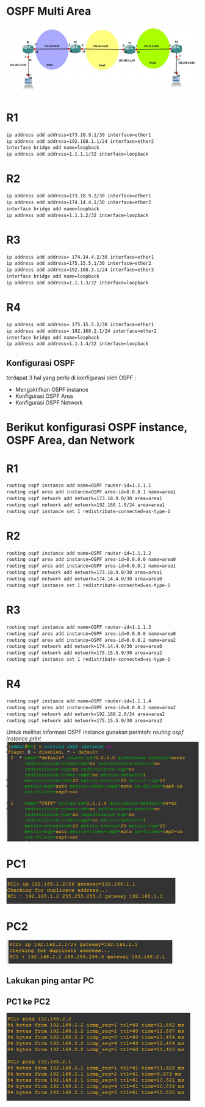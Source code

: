 # OSPF Multi Area

![Arsitektur](image/1.png)

# R1
~~~bash
ip address add address=173.18.9.1/30 interface=ether1
ip address add address=192.168.1.1/24 interface=ether2
interface bridge add name=loopback
ip address add address=1.1.1.1/32 interface=loopback
~~~

# R2
~~~bash
ip address add address=173.18.9.2/30 interface=ether1
ip address add address=174.14.4.1/30 interface=ether2
interface bridge add name=loopback
ip address add address=1.1.1.2/32 interface=loopback
~~~

# R3
~~~bash
ip address add address= 174.14.4.2/30 interface=ether1
ip address add address=175.15.5.1/30 interface=ether2
ip address add address=192.168.3.1/24 interface=ether3
interface bridge add name=loopback
ip address add address=1.1.1.3/32 interface=loopback
~~~

# R4
~~~bash
ip address add address= 175.15.5.2/30 interface=ether1
ip address add address= 192.168.2.1/24 interface=ether2
interface bridge add name=loopback
ip address add address=1.1.1.4/32 interface=loopback
~~~

## Konfigurasi OSPF 

terdapat 3 hal yang perlu di konfigurasi oleh OSPF :
* Mengaktifkan OSPF instance
* Konfigurasi OSPF Area
* Konfigurasi OSPF Network

# Berikut konfigurasi OSPF instance, OSPF Area, dan Network

# R1
~~~bash
routing ospf instance add name=OSPF router-id=1.1.1.1
routing ospf area add instance=OSPF area-id=0.0.0.1 name=area1
routing ospf network add network=173.18.9.0/30 area=area1
routing ospf network add network=192.168.1.0/24 area=area1
routing ospf instance set 1 redistribute-connected=as-type-1
~~~

# R2
~~~bash
routing ospf instance add name=OSPF router-id=1.1.1.2
routing ospf area add instance=OSPF area-id=0.0.0.0 name=area0
routing ospf area add instance=OSPF area-id=0.0.0.1 name=area1
routing ospf network add network=173.18.9.0/30 area=area1
routing ospf network add network=174.14.4.0/30 area=area0
routing ospf instance set 1 redistribute-connected=as-type-1
~~~

# R3
~~~bash
routing ospf instance add name=OSPF router-id=1.1.1.3
routing ospf area add instance=OSPF area-id=0.0.0.0 name=area0
routing ospf area add instance=OSPF area-id=0.0.0.2 name=area2
routing ospf network add network=174.14.4.0/30 area=area0
routing ospf network add network=175.15.5.0/30 area=area2
routing ospf instance set 1 redistribute-connected=as-type-1

~~~

# R4
~~~bash
routing ospf instance add name=OSPF router-id=1.1.1.4
routing ospf area add instance=OSPF area-id=0.0.0.2 name=area2
routing ospf network add network=192.168.2.0/24 area=area2
routing ospf network add network=175.15.5.0/30 area=area2
~~~

Untuk melihat informasi OSPF instance gunakan perintah:
*routing ospf instance print*
![print](image/2.png)

# PC1
![PC1](image/3.png)

# PC2
![PC1](image/4.png)

## Lakukan ping antar PC

## PC1 ke PC2
![PC1](image/5.png)
